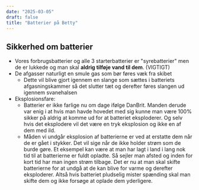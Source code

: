```yaml
---
date: "2025-03-05"
draft: false
title: "Batterier på Betty"
---
```

## Sikkerhed om batterier

- Vores forbrugsbatterier og alle 3 starterbatterier er "syrebatterier" men de er lukkede og man skal **aldrig tilføje vand til dem**. (VIGTIGT)
- De afgasser naturligt en smule gas som bør føres væk fra skibet
	- Dette vil blive gjort igennem en slange som sættes i batteriets afgasningskammer så det slutter tæt og derefter føres slangen ud igennem svanehalsen
- Eksplosionsfare:
	- Batterier er ikke farlige nu om dage ifølge DanBrit. Manden derude var enig i at hvis man havde hovedet med sig kunne man være 100% sikker på aldrig at komme ud for at batteriet eksploderer. Og selv hvis det eksplodere vil det være en tryk eksplosion og ikke en af dem med ild.
	- Måden vi undgår eksplosion af batterierne er ved at erstatte dem når de er gået i stykker. Det vil sige når de ikke holder strøm som de burde gøre. Et eksempel kan være at man har lagt i land i lang nok tid til at batterierne er fuldt opladte. Så sejler man afsted og inden for kort tid har man ingen strøm tilbage. Det er nu at man skal skifte batterierne for at undgå at de kan blive for varme og derefter eksploderer. Altså hvis batteriet pludselig mister spænding skal man skifte dem og ikke forsøge at oplade dem yderligere. 